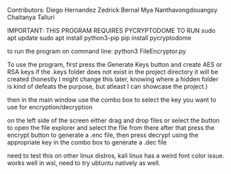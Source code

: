 Contributors:
Diego Hernandez
Zedrick Bernal
Mya Nanthavongdouangsy
Chaitanya Talluri

IMPORTANT: THIS PROGRAM REQUIRES PYCRYPTODOME TO RUN
sudo apt update
sudo apt install python3-pip
pip install pycryptodome

to run the program on command line: python3 FileEncryptor.py

To use the program, first press the Generate Keys button and create AES or RSA keys if the .keys folder does not exist in the project directory it will be created (honestly I might change this later, knowing where a hidden folder is kind of defeats the purpose, but atleast I can showcase the project.)

then in the main window use the combo box to select the key you want to use for encryption/decryption

on the left side of the screen either drag and drop files or select the button to open the file explorer and select the file from there after that press the encrypt button to generate a .enc file, then press decrypt using the appropriate key in the combo box to generate a .dec file

need to test this on other linux distros, kali linux has a weird font color issue. works well in wsl, need to try ubtuntu natively as well.
